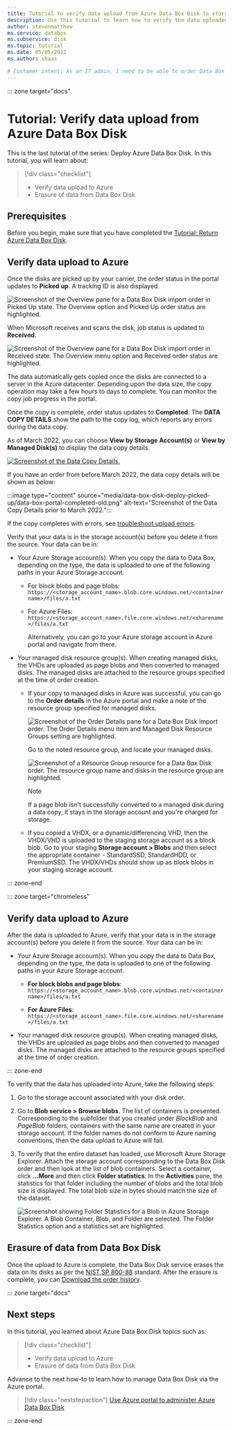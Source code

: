 ```yaml
---
title: Tutorial to verify data upload from Azure Data Box Disk to storage account
description: Use this tutorial to learn how to verify the data uploaded from your Azure Data Box Disk to Azure storage account.
author: stevenmatthew
ms.service: databox
ms.subservice: disk
ms.topic: tutorial
ms.date: 05/05/2022
ms.author: shaas

# Customer intent: As an IT admin, I need to be able to order Data Box Disk to upload on-premises data from my server onto Azure.
---
```


::: zone target="docs"

# Tutorial: Verify data upload from Azure Data Box Disk

This is the last tutorial of the series: Deploy Azure Data Box Disk. In this tutorial, you will learn about:

> [!div class="checklist"]
> * Verify data upload to Azure
> * Erasure of data from Data Box Disk

## Prerequisites

Before you begin, make sure that you have completed the [Tutorial: Return Azure Data Box Disk](data-box-disk-deploy-picked-up.md).


## Verify data upload to Azure

Once the disks are picked up by your carrier, the order status in the portal updates to **Picked up**. A tracking ID is also displayed.

![Screenshot of the Overview pane for a Data Box Disk import order in Picked Up state. The Overview option and Picked Up order status are highlighted.](media/data-box-disk-deploy-picked-up/data-box-portal-picked-up.png)

When Microsoft receives and scans the disk, job status is updated to **Received**. 

![Screenshot of the Overview pane for a Data Box Disk import order in Received state. The Overview menu option and Received order status are highlighted.](media/data-box-disk-deploy-picked-up/data-box-portal-received.png)

The data automatically gets copied once the disks are connected to a server in the Azure datacenter. Depending upon the data size, the copy operation may take a few hours to days to complete. You can monitor the copy job progress in the portal.

Once the copy is complete, order status updates to **Completed**. The **DATA COPY DETAILS** show the path to the copy log, which reports any errors during the data copy. 

As of March 2022, you can choose **View by Storage Account(s)** or **View by Managed Disk(s)** to display the data copy details.

[![Screenshot of the Data Copy Details.](media/data-box-disk-deploy-picked-up/data-box-portal-completed.png)](media/data-box-disk-deploy-picked-up/data-box-portal-completed-inline.png#lightbox)

If you have an order from before March 2022, the data copy details will be shown as below:

:::image type="content" source="media/data-box-disk-deploy-picked-up/data-box-portal-completed-old.png" alt-text="Screenshot of the Data Copy Details prior to March 2022.":::

If the copy completes with errors, see [troubleshoot upload errors](data-box-disk-troubleshoot-upload.md).

Verify that your data is in the storage account(s) before you delete it from the source. Your data can be in:

- Your Azure Storage account(s). When you copy the data to Data Box, depending on the type, the data is uploaded to one of the following paths in your Azure Storage account.

  - For block blobs and page blobs: `https://<storage_account_name>.blob.core.windows.net/<containername>/files/a.txt`
  - For Azure Files: `https://<storage_account_name>.file.core.windows.net/<sharename>/files/a.txt`

    Alternatively, you can go to your Azure storage account in Azure portal and navigate from there.

- Your managed disk resource group(s). When creating managed disks, the VHDs are uploaded as page blobs and then converted to managed disks. The managed disks are attached to the resource groups specified at the time of order creation.

  - If your copy to managed disks in Azure was successful, you can go to the **Order details** in the Azure portal and make a note of the resource group specified for managed disks.

      ![Screenshot of the Order Details pane for a Data Box Disk import order. The Order Details menu item and Managed Disk Resource Groups setting are highlighted.](media/data-box-disk-deploy-picked-up/order-details-resource-group.png)

    Go to the noted resource group, and locate your managed disks.

      ![Screenshot of a Resource Group resource for a Data Box Disk order. The resource group name and disks in the resource group are highlighted.](media/data-box-disk-deploy-picked-up/resource-group-attached-managed-disk.png)

    > [!NOTE]
    > If a page blob isn't successfully converted to a managed disk during a data copy, it stays in the storage account and you're charged for storage.

  -  If you copied a VHDX, or a dynamic/differencing VHD, then the VHDX/VHD is uploaded to the staging storage account as a block blob. Go to your staging **Storage account > Blobs** and then select the appropriate container - StandardSSD, StandardHDD, or PremiumSSD. The  VHDX/VHDs should show up as block blobs in your staging storage account.
  

  
::: zone-end

::: zone target="chromeless"

## Verify data upload to Azure

After the data is uploaded to Azure, verify that your data is in the storage account(s) before you delete it from the source. Your data can be in:

- Your Azure Storage account(s). When you copy the data to Data Box, depending on the type, the data is uploaded to one of the following paths in your Azure Storage account.

    - **For block blobs and page blobs**: `https://<storage_account_name>.blob.core.windows.net/<containername>/files/a.txt`

    - **For Azure Files**: `https://<storage_account_name>.file.core.windows.net/<sharename>/files/a.txt`

- Your managed disk resource group(s). When creating managed disks, the VHDs are uploaded as page blobs and then converted to managed disks. The managed disks are attached to the resource groups specified at the time of order creation.

::: zone-end

To verify that the data has uploaded into Azure, take the following steps:

1. Go to the storage account associated with your disk order.
2. Go to **Blob service > Browse blobs**. The list of containers is presented. Corresponding to the subfolder that you created under *BlockBlob* and *PageBlob* folders, containers with the same name are created in your storage account.
    If the folder names do not conform to Azure naming conventions, then the data upload to Azure will fail.

3. To verify that the entire dataset has loaded, use Microsoft Azure Storage Explorer. Attach the storage account corresponding to the Data Box Disk order and then look at the list of blob containers. Select a container, click **…More** and then click **Folder statistics**. In the **Activities** pane, the statistics for that folder including the number of blobs and the total blob size is displayed. The total blob size in bytes should match the size of the dataset.

    ![Screenshot showing Folder Statistics for a Blob in Azure Storage Explorer. A Blob Container, Blob, and Folder are selected. The Folder Statistics option and a statistics set are highlighted.](media/data-box-disk-deploy-picked-up/folder-statistics-storage-explorer.png)

## Erasure of data from Data Box Disk

Once the upload to Azure is complete, the Data Box Disk service erases the data on its disks as per the [NIST SP 800-88](https://csrc.nist.gov/News/2014/Released-SP-800-88-Revision-1,-Guidelines-for-Medi) standard. After the erasure is complete, you can [Download the order history](data-box-portal-admin.md#download-order-history).


::: zone target="docs"

## Next steps

In this tutorial, you learned about Azure Data Box Disk topics such as:

> [!div class="checklist"]
> * Verify data upload to Azure
> * Erasure of data from Data Box Disk


Advance to the next how-to to learn how to manage Data Box Disk via the Azure portal.

> [!div class="nextstepaction"]
> [Use Azure portal to administer Azure Data Box Disk](./data-box-portal-ui-admin.md)

::: zone-end




